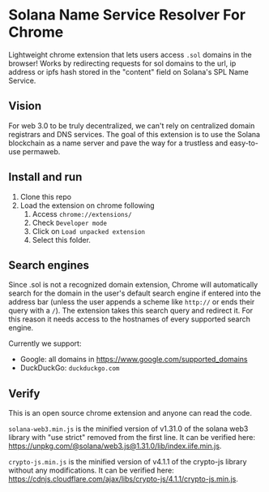 # Solana Name Service Resolver For Chrome

Lightweight chrome extension that lets users access `.sol` domains in the browser! Works by redirecting requests for sol domains to the url, ip address or ipfs hash stored in the "content" field on Solana's SPL Name Service.

## Vision
For web 3.0 to be truly decentralized, we can't rely on centralized domain registrars and DNS services. The goal of this extension is to use the Solana blockchain as a name server and pave the way for a trustless and easy-to-use permaweb.

## Install and run
1. Clone this repo
2. Load the extension on chrome following
    1. Access `chrome://extensions/`
    2. Check `Developer mode`
    3. Click on `Load unpacked extension`
    4. Select this folder.

## Search engines
Since .sol is not a recognized domain extension, Chrome will automatically search for the domain in the user's default search engine if entered into the address bar (unless the user appends a scheme like `http://` or ends their query with a `/`). The extension takes this search query and redirect it. For this reason it needs access to the hostnames of every supported search engine.

Currently we support:
- Google: all domains in <https://www.google.com/supported_domains>
- DuckDuckGo: `duckduckgo.com`

## Verify
This is an open source chrome extension and anyone can read the code.

`solana-web3.min.js` is the minified version of v1.31.0 of the solana web3 library with "use strict" removed from the first line. It can be verified here: <https://unpkg.com/@solana/web3.js@1.31.0/lib/index.iife.min.js>.

`crypto-js.min.js` is the minified version of v4.1.1 of the crypto-js library without any modifications. It can be verified here: <https://cdnjs.cloudflare.com/ajax/libs/crypto-js/4.1.1/crypto-js.min.js>.
